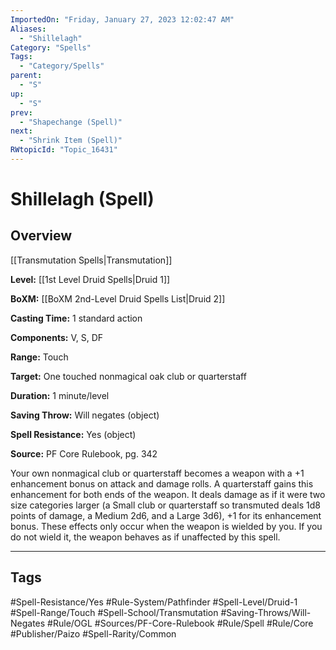 ```yaml
---
ImportedOn: "Friday, January 27, 2023 12:02:47 AM"
Aliases:
  - "Shillelagh"
Category: "Spells"
Tags:
  - "Category/Spells"
parent:
  - "S"
up:
  - "S"
prev:
  - "Shapechange (Spell)"
next:
  - "Shrink Item (Spell)"
RWtopicId: "Topic_16431"
---
```

# Shillelagh (Spell)
## Overview
[[Transmutation Spells|Transmutation]]

**Level:** [[1st Level Druid Spells|Druid 1]]

**BoXM:** [[BoXM 2nd-Level Druid Spells List|Druid 2]]

**Casting Time:** 1 standard action

**Components:** V, S, DF

**Range:** Touch

**Target:** One touched nonmagical oak club or quarterstaff

**Duration:** 1 minute/level

**Saving Throw:** Will negates (object)

**Spell Resistance:** Yes (object)

**Source:** PF Core Rulebook, pg. 342

Your own nonmagical club or quarterstaff becomes a weapon with a +1 enhancement bonus on attack and damage rolls. A quarterstaff gains this enhancement for both ends of the weapon. It deals damage as if it were two size categories larger (a Small club or quarterstaff so transmuted deals 1d8 points of damage, a Medium 2d6, and a Large 3d6), +1 for its enhancement bonus. These effects only occur when the weapon is wielded by you. If you do not wield it, the weapon behaves as if unaffected by this spell.


---
## Tags
#Spell-Resistance/Yes #Rule-System/Pathfinder #Spell-Level/Druid-1 #Spell-Range/Touch #Spell-School/Transmutation #Saving-Throws/Will-Negates #Rule/OGL #Sources/PF-Core-Rulebook #Rule/Spell #Rule/Core #Publisher/Paizo #Spell-Rarity/Common

